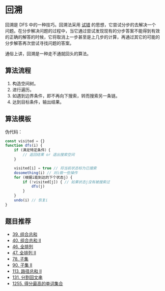 # 回溯

回溯是 DFS 中的一种技巧。回溯法采用 [试错](https://zh.wikipedia.org/wiki/%E8%AF%95%E9%94%99) 的思想，它尝试分步的去解决一个问题。在分步解决问题的过程中，当它通过尝试发现现有的分步答案不能得到有效的正确的解答的时候，它将取消上一步甚至是上几步的计算，再通过其它的可能的分步解答再次尝试寻找问题的答案。

通俗上讲，回溯是一种走不通就回头的算法。

## 算法流程

1. 构造空间树。
2. 进行遍历。
3. 如遇到边界条件，即不再向下搜索，转而搜索另一条链。
4. 达到目标条件，输出结果。

## 算法模板

伪代码：

```js
const visited = {}
function dfs(i) {
	if (满足特定条件）{
		// 返回结果 or 退出搜索空间
	}

	visited[i] = true // 将当前状态标为已搜索
	dosomething(i) // 对i做一些操作
	for (根据i能到达的下个状态j) {
		if (!visited[j]) { // 如果状态j没有被搜索过
			dfs(j)
		}
	}
	undo(i) // 恢复i
}
```

## 题目推荐

- [39. 组合总和](../problems/39.combination-sum.md)
- [40. 组合总和 II](../problems/40.combination-sum-ii.md)
- [46. 全排列](../problems/46.permutations.md)
- [47. 全排列 II](../problems/47.permutations-ii.md)
- [78. 子集](../problems/78.subsets.md)
- [90. 子集 II](../problems/90.subsets-ii.md)
- [113. 路径总和 II](../problems/113.path-sum-ii.md)
- [131. 分割回文串](../problems/131.palindrome-partitioning.md)
- [1255. 得分最高的单词集合](../problems/1255.maximum-score-words-formed-by-letters.md)
